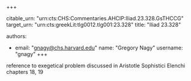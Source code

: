 +++


citable_urn: "urn:cts:CHS:Commentaries.AHCIP:Iliad.23.328.GsTHCCG"
target_urn: "urn:cts:greekLit:tlg0012.tlg001:23.328"
title: "Iliad 23.328"

authors:
- email: "gnagy@chs.harvard.edu"
  name: "Gregory Nagy"
  username: "gnagy"
+++

<p>reference to exegetical problem discussed in Aristotle Sophistici Elenchi chapters 18, 19</p>